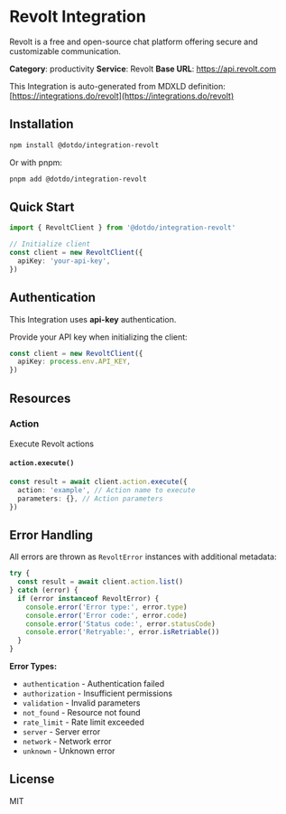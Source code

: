# Revolt Integration

Revolt is a free and open-source chat platform offering secure and customizable communication.

**Category**: productivity
**Service**: Revolt
**Base URL**: https://api.revolt.com

This Integration is auto-generated from MDXLD definition: [https://integrations.do/revolt](https://integrations.do/revolt)

## Installation

```bash
npm install @dotdo/integration-revolt
```

Or with pnpm:

```bash
pnpm add @dotdo/integration-revolt
```

## Quick Start

```typescript
import { RevoltClient } from '@dotdo/integration-revolt'

// Initialize client
const client = new RevoltClient({
  apiKey: 'your-api-key',
})
```

## Authentication

This Integration uses **api-key** authentication.

Provide your API key when initializing the client:

```typescript
const client = new RevoltClient({
  apiKey: process.env.API_KEY,
})
```

## Resources

### Action

Execute Revolt actions

#### `action.execute()`

```typescript
const result = await client.action.execute({
  action: 'example', // Action name to execute
  parameters: {}, // Action parameters
})
```

## Error Handling

All errors are thrown as `RevoltError` instances with additional metadata:

```typescript
try {
  const result = await client.action.list()
} catch (error) {
  if (error instanceof RevoltError) {
    console.error('Error type:', error.type)
    console.error('Error code:', error.code)
    console.error('Status code:', error.statusCode)
    console.error('Retryable:', error.isRetriable())
  }
}
```

**Error Types:**

- `authentication` - Authentication failed
- `authorization` - Insufficient permissions
- `validation` - Invalid parameters
- `not_found` - Resource not found
- `rate_limit` - Rate limit exceeded
- `server` - Server error
- `network` - Network error
- `unknown` - Unknown error

## License

MIT
